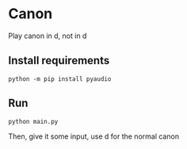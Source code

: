 # Canon

Play canon in d, not in d

## Install requirements

```
python -m pip install pyaudio
```

## Run

```
python main.py
```

Then, give it some input, use d for the normal canon
